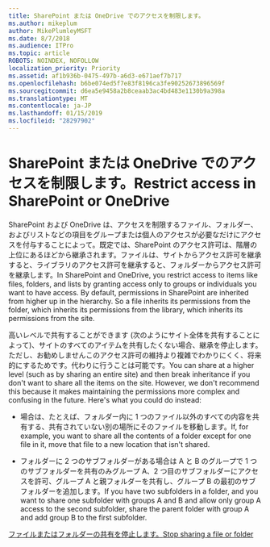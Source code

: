 ```yaml
---
title: SharePoint または OneDrive でのアクセスを制限します。
ms.author: mikeplum
author: MikePlumleyMSFT
ms.date: 8/7/2018
ms.audience: ITPro
ms.topic: article
ROBOTS: NOINDEX, NOFOLLOW
localization_priority: Priority
ms.assetid: af1b936b-0475-497b-a6d3-e671aef7b717
ms.openlocfilehash: b6be074ed5f7e83f8196ca3fe90252673896569f
ms.sourcegitcommit: d6ea5e9458a2b8ceaab3ac4bd483e1130b9a398a
ms.translationtype: MT
ms.contentlocale: ja-JP
ms.lasthandoff: 01/15/2019
ms.locfileid: "28297902"
---
```

# <a name="restrict-access-in-sharepoint-or-onedrive"></a><span data-ttu-id="894ef-102">SharePoint または OneDrive でのアクセスを制限します。</span><span class="sxs-lookup"><span data-stu-id="894ef-102">Restrict access in SharePoint or OneDrive</span></span>

<span data-ttu-id="894ef-p101">SharePoint および OneDrive は、アクセスを制限するファイル、フォルダー、およびリストなどの項目をグループまたは個人のアクセスが必要なだけにアクセスを付与することによって。既定では、SharePoint のアクセス許可は、階層の上位にあるほどから継承されます。ファイルは、サイトからアクセス許可を継承すると、ライブラリのアクセス許可を継承すると、フォルダーからアクセス許可を継承します。</span><span class="sxs-lookup"><span data-stu-id="894ef-p101">In SharePoint and OneDrive, you restrict access to items like files, folders, and lists by granting access only to groups or individuals you want to have access. By default, permissions in SharePoint are inherited from higher up in the hierarchy. So a file inherits its permissions from the folder, which inherits its permissions from the library, which inherits its permissions from the site.</span></span>
  
<span data-ttu-id="894ef-p102">高いレベルで共有することができます (次のようにサイト全体を共有することによって)、サイトのすべてのアイテムを共有したくない場合、継承を停止します。ただし、お勧めしませんこのアクセス許可の維持より複雑でわかりにくく、将来的にするためです。代わりに行うことは可能です。</span><span class="sxs-lookup"><span data-stu-id="894ef-p102">You can share at a higher level (such as by sharing an entire site) and then break inheritance if you don't want to share all the items on the site. However, we don't recommend this because it makes maintaining the permissions more complex and confusing in the future. Here's what you could do instead:</span></span>
  
- <span data-ttu-id="894ef-109">場合は、たとえば、フォルダー内に 1 つのファイル以外のすべての内容を共有する、共有されていない別の場所にそのファイルを移動します。</span><span class="sxs-lookup"><span data-stu-id="894ef-109">If, for example, you want to share all the contents of a folder except for one file in it, move that file to a new location that isn't shared.</span></span>
    
- <span data-ttu-id="894ef-110">フォルダーに 2 つのサブフォルダーがある場合は A と B のグループで 1 つのサブフォルダーを共有のみグループ A、2 つ目のサブフォルダーにアクセスを許可、グループ A と親フォルダーを共有し、グループ B の最初のサブフォルダーを追加します。</span><span class="sxs-lookup"><span data-stu-id="894ef-110">If you have two subfolders in a folder, and you want to share one subfolder with groups A and B and allow only group A access to the second subfolder, share the parent folder with group A and add group B to the first subfolder.</span></span>
    
[<span data-ttu-id="894ef-111">ファイルまたはフォルダーの共有を停止します。</span><span class="sxs-lookup"><span data-stu-id="894ef-111">Stop sharing a file or folder </span></span>](https://go.microsoft.com/fwlink/?linkid=2008861)
  

